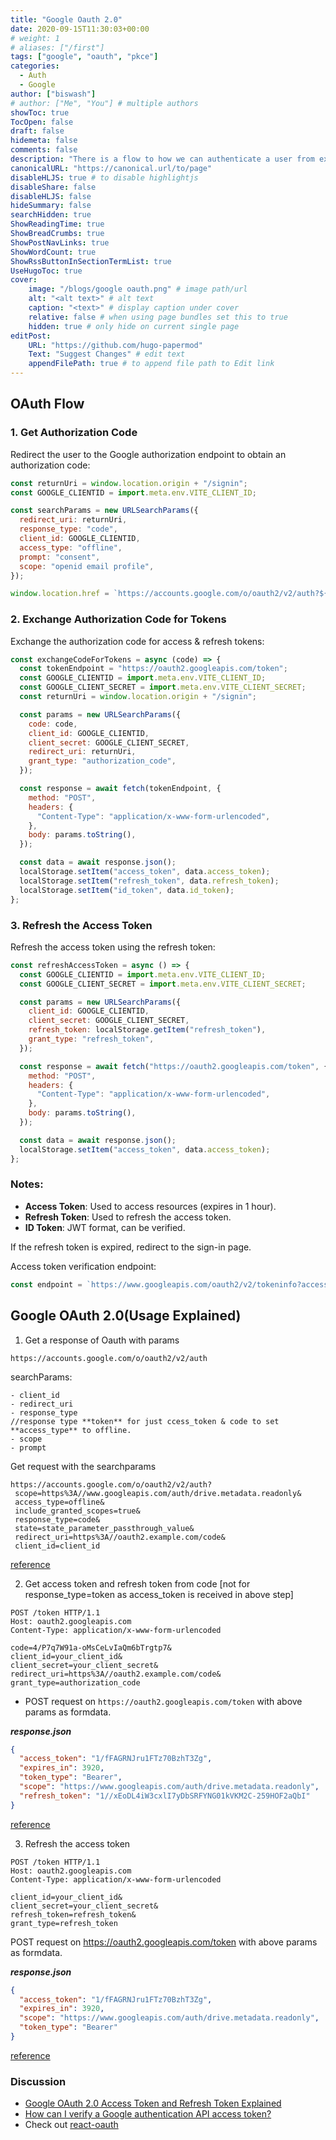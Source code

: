 ```yaml
---
title: "Google Oauth 2.0"
date: 2020-09-15T11:30:03+00:00
# weight: 1
# aliases: ["/first"]
tags: ["google", "oauth", "pkce"]
categories:
  - Auth
  - Google
author: ["biswash"]
# author: ["Me", "You"] # multiple authors
showToc: true
TocOpen: false
draft: false
hidemeta: false
comments: false
description: "There is a flow to how we can authenticate a user from existing providers; there is slight variation in all platforms but following is of Google"
canonicalURL: "https://canonical.url/to/page"
disableHLJS: true # to disable highlightjs
disableShare: false
disableHLJS: false
hideSummary: false
searchHidden: true
ShowReadingTime: true
ShowBreadCrumbs: true
ShowPostNavLinks: true
ShowWordCount: true
ShowRssButtonInSectionTermList: true
UseHugoToc: true
cover:
    image: "/blogs/google oauth.png" # image path/url
    alt: "<alt text>" # alt text
    caption: "<text>" # display caption under cover
    relative: false # when using page bundles set this to true
    hidden: true # only hide on current single page
editPost:
    URL: "https://github.com/hugo-papermod"
    Text: "Suggest Changes" # edit text
    appendFilePath: true # to append file path to Edit link
---
```


## OAuth Flow

### 1. Get Authorization Code

Redirect the user to the Google authorization endpoint to obtain an authorization code:

```javascript
const returnUri = window.location.origin + "/signin";
const GOOGLE_CLIENTID = import.meta.env.VITE_CLIENT_ID;

const searchParams = new URLSearchParams({
  redirect_uri: returnUri,
  response_type: "code",
  client_id: GOOGLE_CLIENTID,
  access_type: "offline",
  prompt: "consent",
  scope: "openid email profile",
});

window.location.href = `https://accounts.google.com/o/oauth2/v2/auth?${searchParams.toString()}`;
```

### 2. Exchange Authorization Code for Tokens

Exchange the authorization code for access & refresh tokens:

```javascript
const exchangeCodeForTokens = async (code) => {
  const tokenEndpoint = "https://oauth2.googleapis.com/token";
  const GOOGLE_CLIENTID = import.meta.env.VITE_CLIENT_ID;
  const GOOGLE_CLIENT_SECRET = import.meta.env.VITE_CLIENT_SECRET;
  const returnUri = window.location.origin + "/signin";

  const params = new URLSearchParams({
    code: code,
    client_id: GOOGLE_CLIENTID,
    client_secret: GOOGLE_CLIENT_SECRET,
    redirect_uri: returnUri,
    grant_type: "authorization_code",
  });

  const response = await fetch(tokenEndpoint, {
    method: "POST",
    headers: {
      "Content-Type": "application/x-www-form-urlencoded",
    },
    body: params.toString(),
  });

  const data = await response.json();
  localStorage.setItem("access_token", data.access_token);
  localStorage.setItem("refresh_token", data.refresh_token);
  localStorage.setItem("id_token", data.id_token);
};
```

### 3. Refresh the Access Token

Refresh the access token using the refresh token:

```javascript
const refreshAccessToken = async () => {
  const GOOGLE_CLIENTID = import.meta.env.VITE_CLIENT_ID;
  const GOOGLE_CLIENT_SECRET = import.meta.env.VITE_CLIENT_SECRET;

  const params = new URLSearchParams({
    client_id: GOOGLE_CLIENTID,
    client_secret: GOOGLE_CLIENT_SECRET,
    refresh_token: localStorage.getItem("refresh_token"),
    grant_type: "refresh_token",
  });

  const response = await fetch("https://oauth2.googleapis.com/token", {
    method: "POST",
    headers: {
      "Content-Type": "application/x-www-form-urlencoded",
    },
    body: params.toString(),
  });

  const data = await response.json();
  localStorage.setItem("access_token", data.access_token);
};
```

### Notes:

- **Access Token**: Used to access resources (expires in 1 hour).
- **Refresh Token**: Used to refresh the access token.
- **ID Token**: JWT format, can be verified.

If the refresh token is expired, redirect to the sign-in page.

Access token verification endpoint:

```javascript
const endpoint = `https://www.googleapis.com/oauth2/v2/tokeninfo?access_token=${accessToken}`;
```

## Google OAuth 2.0(Usage Explained)

1. Get a response of Oauth with params

```
https://accounts.google.com/o/oauth2/v2/auth
```

searchParams:

```
- client_id
- redirect_uri
- response_type
//response type **token** for just ccess_token & code to set **access_type** to offline.
- scope
- prompt
```

Get request with the searchparams

```
https://accounts.google.com/o/oauth2/v2/auth?
 scope=https%3A//www.googleapis.com/auth/drive.metadata.readonly&
 access_type=offline&
 include_granted_scopes=true&
 response_type=code&
 state=state_parameter_passthrough_value&
 redirect_uri=https%3A//oauth2.example.com/code&
 client_id=client_id
```

[reference](https://developers.google.com/identity/protocols/oauth2/web-server#httprest)

2. Get access token and refresh token from code [not for response_type=token as access_token is received in above step]

```http
POST /token HTTP/1.1
Host: oauth2.googleapis.com
Content-Type: application/x-www-form-urlencoded

code=4/P7q7W91a-oMsCeLvIaQm6bTrgtp7&
client_id=your_client_id&
client_secret=your_client_secret&
redirect_uri=https%3A//oauth2.example.com/code&
grant_type=authorization_code
```

- POST request on `https://oauth2.googleapis.com/token` with above params as formdata.

**_response.json_**

```json
{
  "access_token": "1/fFAGRNJru1FTz70BzhT3Zg",
  "expires_in": 3920,
  "token_type": "Bearer",
  "scope": "https://www.googleapis.com/auth/drive.metadata.readonly",
  "refresh_token": "1//xEoDL4iW3cxlI7yDbSRFYNG01kVKM2C-259HOF2aQbI"
}
```

[reference](https://developers.google.com/identity/protocols/oauth2/web-server#httprest)

3. Refresh the access token

```http
POST /token HTTP/1.1
Host: oauth2.googleapis.com
Content-Type: application/x-www-form-urlencoded

client_id=your_client_id&
client_secret=your_client_secret&
refresh_token=refresh_token&
grant_type=refresh_token
```

POST request on https://oauth2.googleapis.com/token with above params as formdata.

**_response.json_**

```json
{
  "access_token": "1/fFAGRNJru1FTz70BzhT3Zg",
  "expires_in": 3920,
  "scope": "https://www.googleapis.com/auth/drive.metadata.readonly",
  "token_type": "Bearer"
}
```

[reference](https://developers.google.com/identity/protocols/oauth2/web-server#httprest)

### Discussion

- [Google OAuth 2.0 Access Token and Refresh Token Explained](https://medium.com/starthinker/google-oauth-2-0-access-token-and-refresh-token-explained-cccf2fc0a6d9)
- [How can I verify a Google authentication API access token?](https://stackoverflow.com/questions/359472/how-can-i-verify-a-google-authentication-api-access-token)
- Check out [react-oauth](https://github.com/MomenSherif/react-oauth)
